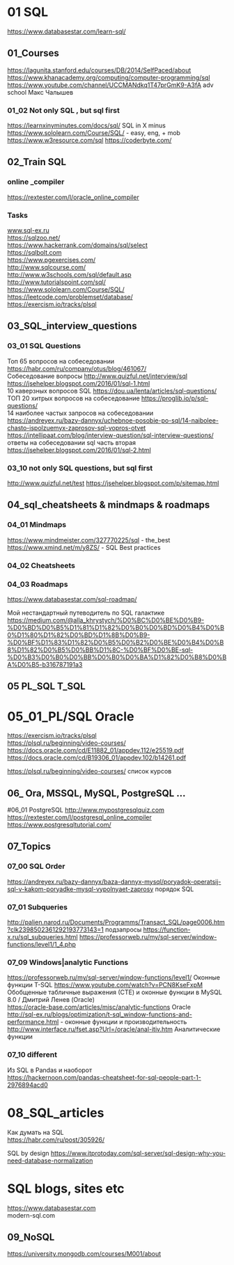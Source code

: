 # 01 SQL

https://www.databasestar.com/learn-sql/  

## 01_Courses

https://lagunita.stanford.edu/courses/DB/2014/SelfPaced/about  
https://www.khanacademy.org/computing/computer-programming/sql
https://www.youtube.com/channel/UCCMANdkq1T47prGmK9-A3fA adv school Макс Чалышев

### 01_02 Not only SQL , but sql first
https://learnxinyminutes.com/docs/sql/  SQL in X minus  
https://www.sololearn.com/Course/SQL/  - easy, eng, + mob
https://www.w3resource.com/sql
https://coderbyte.com/

## 02_Train SQL
### online _compiler
https://rextester.com/l/oracle_online_compiler

### Tasks
www.sql-ex.ru  
https://sqlzoo.net/  
https://www.hackerrank.com/domains/sql/select  
https://sqlbolt.com  
https://www.pgexercises.com/  
http://www.sqlcourse.com/  
http://www.w3schools.com/sql/default.asp  
http://www.tutorialspoint.com/sql/  
https://www.sololearn.com/Course/SQL/  
https://leetcode.com/problemset/database/  
https://exercism.io/tracks/plsql


## 03_SQL_interview_questions
### 03_01 SQL Questions
Топ 65 вопросов на собеседовании https://habr.com/ru/company/otus/blog/461067/  
Собеседование вопросы http://www.quizful.net/interview/sql  
https://jsehelper.blogspot.com/2016/01/sql-1.html  
10 каверзных вопросов SQL https://dou.ua/lenta/articles/sql-questions/  
ТОП 20 хитрых вопросов на собеседование https://proglib.io/p/sql-questions/  
14 наиболее частых запросов на собеседовании
  https://andreyex.ru/bazy-dannyx/uchebnoe-posobie-po-sql/14-naibolee-chasto-ispolzuemyx-zaprosov-sql-vopros-otvet  
https://intellipaat.com/blog/interview-question/sql-interview-questions/  
ответы на собеседовании sql часть вторая https://jsehelper.blogspot.com/2016/01/sql-2.html  

### 03_10 not only SQL questions, but sql first
http://www.quizful.net/test
https://jsehelper.blogspot.com/p/sitemap.html

## 04_sql_cheatsheets & mindmaps & roadmaps
### 04_01 Mindmaps
https://www.mindmeister.com/327770225/sql - the_best  
https://www.xmind.net/m/y8ZS/ - SQL Best practices  


### 04_02 Cheatsheets

### 04_03 Roadmaps

https://www.databasestar.com/sql-roadmap/
  
Мой нестандартный путеводитель по SQL галактике  
  https://medium.com/@alla_khrystych/%D0%BC%D0%BE%D0%B9-%D0%BD%D0%B5%D1%81%D1%82%D0%B0%D0%BD%D0%B4%D0%B0%D1%80%D1%82%D0%BD%D1%8B%D0%B9-%D0%BF%D1%83%D1%82%D0%B5%D0%B2%D0%BE%D0%B4%D0%B8%D1%82%D0%B5%D0%BB%D1%8C-%D0%BF%D0%BE-sql-%D0%B3%D0%B0%D0%BB%D0%B0%D0%BA%D1%82%D0%B8%D0%BA%D0%B5-b316787191a3

## 05 PL_SQL T_SQL

# 05_01_PL/SQL Oracle
https://exercism.io/tracks/plsql  
https://plsql.ru/beginning/video-courses/  
https://docs.oracle.com/cd/E11882_01/appdev.112/e25519.pdf  
https://docs.oracle.com/cd/B19306_01/appdev.102/b14261.pdf  

https://plsql.ru/beginning/video-courses/ список курсов


## 06_ Ora, MSSQL, MySQL, PostgreSQL ...

#06_01 PostgreSQL
http://www.mypostgresqlquiz.com  
https://rextester.com/l/postgresql_online_compiler  
https://www.postgresqltutorial.com/



## 07_Topics

### 07_00 SQL Order

https://andreyex.ru/bazy-dannyx/baza-dannyx-mysql/poryadok-operatsij-sql-v-kakom-poryadke-mysql-vypolnyaet-zaprosy порядок SQL



### 07_01 Subqueries

http://palien.narod.ru/Documents/Programms/Transact_SQL/page0006.htm?clk2398502361292193773143=1 подзапросы
https://function-x.ru/sql_subqueries.html
https://professorweb.ru/my/sql-server/window-functions/level1/1_4.php


### 07_09 Windows|analytic Functions
https://professorweb.ru/my/sql-server/window-functions/level1/ Оконные функции T-SQL
https://www.youtube.com/watch?v=PCN8KseFxpM Обобщенные табличные выражения (СTE) и оконные функции в MySQL 8.0 / Дмитрий Ленев (Oracle)  
https://oracle-base.com/articles/misc/analytic-functions Oracle  
http://sql-ex.ru/blogs/optimization/t-sql_window-functions-and-performance.html - оконные функции и производительность  
http://www.interface.ru/fset.asp?Url=/oracle/anal-itiv.htm Аналитические функции  


### 07_10 different

Из SQL в Pandas и наоборот  
https://hackernoon.com/pandas-cheatsheet-for-sql-people-part-1-2976894acd0  


# 08_SQL_articles

Как думать на SQL  
  https://habr.com/ru/post/305926/  

SQL by design
  https://www.itprotoday.com/sql-server/sql-design-why-you-need-database-normalization

# SQL blogs, sites etc

https://www.databasestar.com  
modern-sql.com  


## 09_NoSQL

https://university.mongodb.com/courses/M001/about  

